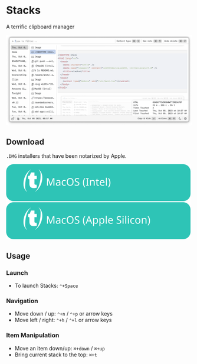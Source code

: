 # Stacks

A terrific clipboard manager

![screenshot](./docs/screenshots/screenshot.png)

## Download

`.DMG` installers that have been notarized by Apple.

[![MacOS (Intel)](docs/assets/MacOS-Intel.svg)](https://github.com/cablehead/stacks/releases/download/v0.13.1/Stacks_0.13.1_x86_64.dmg)
[![MacOS (Apple Silicon)](docs/assets/MacOS-Apple.Silicon.svg)](https://github.com/cablehead/stacks/releases/download/v0.13.1/Stacks_0.13.1_aarch64.dmg)

## Usage

### Launch
- To launch Stacks: <code>&#8963;+Space</code>

### Navigation
- Move down / up: <code>&#8963;+n</code> / <code>&#8963;+p</code> or arrow keys
- Move left / right: <code>&#8963;+h</code> / <code>&#8963;+l</code> or arrow keys

### Item Manipulation
- Move an item down/up: <code>&#8984;+down</code> / <code>&#8984;+up</code>
- Bring current stack to the top: <code>&#8984;+t</code>
